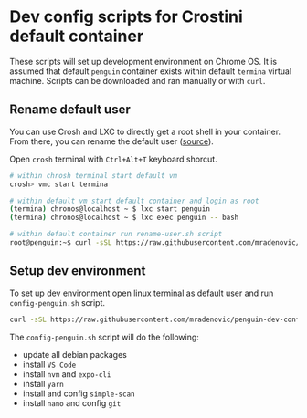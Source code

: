 # Dev config scripts for Crostini default container

These scripts will set up development environment on Chrome OS. It is assumed that default `penguin` container exists within default `termina` virtual machine. Scripts can be downloaded and ran manually or with `curl`.

## Rename default user

You can use Crosh and LXC to directly get a root shell in your container. From there, you can rename the default user ([source](https://www.reddit.com/r/Crostini/wiki/howto/change-default-username)).

Open `crosh` terminal with `Ctrl+Alt+T` keyboard shorcut.

```bash
# within chrosh terminal start default vm
crosh> vmc start termina

# within default vm start default container and login as root
(termina) chronos@localhost ~ $ lxc start penguin
(termina) chronos@localhost ~ $ lxc exec penguin -- bash

# within default container run rename-user.sh script
root@penguin:~$ curl -sSL https://raw.githubusercontent.com/mradenovic/penguin-dev-config/master/rename-user.sh | bash

```

## Setup dev environment

To set up dev environment open linux terminal as default user and run `config-penguin.sh` script. 

```bash
curl -sSL https://raw.githubusercontent.com/mradenovic/penguin-dev-config/master/config-penguin.sh | bash
```

The `config-penguin.sh` script  will do the following:
* update all debian packages
* install `VS Code`
* install `nvm` and `expo-cli`
* install `yarn`
* install and config `simple-scan`
* install `nano` and config `git`
